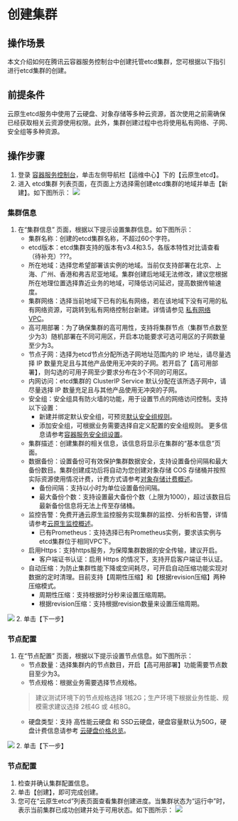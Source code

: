 ﻿# 创建集群

## 操作场景
本文介绍如何在腾讯云容器服务控制台中创建托管etcd集群，您可根据以下指引进行etcd集群的创建。

## 前提条件
云原生etcd服务中使用了云硬盘、对象存储等多种云资源，首次使用之前需确保已经获取相关云资源使用权限。此外，集群创建过程中也将使用私有网络、子网、安全组等多种资源。

## 操作步骤
1. 登录 [容器服务控制台](https://console.cloud.tencent.com/tke2/overview)，单击左侧导航栏【运维中心】下的【云原生etcd】。
2. 进入 etcd集群 列表页面，在页面上方选择需创建etcd集群的地域并单击【新建】。如下图所示：
![](https://main.qcloudimg.com/raw/eb41336659b7e41552495b6ab3b5a6d8.png)

### 集群信息
1. 在“集群信息” 页面，根据以下提示设置集群信息。如下图所示：
	- 集群名称：创建的etcd集群名称，不超过60个字符。
	- etcd版本：etcd集群支持的版本有v3.4和3.5，各版本特性对比请查看（待补充）???。
	- 所在地域：选择您希望部署该实例的地域。当前仅支持部署在北京、上海、广州、香港和弗吉尼亚地域。集群创建后地域无法修改，建议您根据所在地理位置选择靠近业务的地域，可降低访问延迟，提高数据传输速度。
	- 集群网络：选择当前地域下已有的私有网络，若在该地域下没有可用的私有网络资源，可跳转到私有网络控制台新建。详情请参见 [私有网络 VPC](https://cloud.tencent.com/document/product/215/20046)。
	- 高可用部署：为了确保集群的高可用性，支持将集群节点（集群节点数至少为3）随机部署在不同可用区，开启本功能要求可选可用区的子网数量至少为3。
	- 节点子网：选择为etcd节点分配所选子网地址范围内的 IP 地址，请尽量选择 IP 数量充足且与其他产品使用无冲突的子网。若开启了【高可用部署】，则勾选的可用子网至少要求分布在3个不同的可用区。
	- 内网访问：etcd集群的 ClusterIP Service 默认分配在该所选子网中，请尽量选择 IP 数量充足且与其他产品使用无冲突的子网。
	- 安全组：安全组具有防火墙的功能，用于设置节点的网络访问控制。支持以下设置：
		- 新建并绑定默认安全组，可预览[默认安全组规则](https://cloud.tencent.com/document/product/457/9084#null)。
		- 添加安全组，可根据业务需要选择自定义配置的安全组规则。
		更多信息请参考[容器服务安全组设置](https://cloud.tencent.com/document/product/457/9084#null)。
	- 集群描述：创建集群的相关信息，该信息将显示在集群的“基本信息”页面。
	- 数据备份：设置备份可有效保护集群数据安全，支持设置备份间隔和最大备份数目。集群创建成功后将自动为您创建对象存储 COS 存储桶并按照实际资源使用情况计费，计费方式请参考[对象存储计费概述](https://cloud.tencent.com/document/product/436/16871)。
		- 备份间隔：支持以小时为单位设置备份间隔。
		- 最大备份个数：支持设置最大备份个数（上限为1000），超过该数目后最新备份信息将无法上传至存储桶。
	- 监控告警：免费开通云原生监控服务实现集群的监控、分析和告警，详情请参考[云原生监控概述](https://cloud.tencent.com/document/product/457/54318)。
		- 已有Prometheus：支持选择已有Prometheus实例，要求该实例与etcd集群位于相同VPC下。
	- 启用Https：支持https服务，为保障集群数据的安全传输，建议开启。
		- 客户端证书认证：启用 Https 的情况下，支持开启客户端证书认证。
	- 自动压缩：为防止集群性能下降或空间耗尽，可开启自动压缩功能实现对数据的定时清理。目前支持【周期性压缩】和【根据revision压缩】两种压缩模式。
		- 周期性压缩：支持根据时分秒来设置压缩周期。
		- 根据revision压缩：支持根据revision数量来设置压缩周期。

![](https://main.qcloudimg.com/raw/63df946d28298845de86888fbe13dc4d.png)
2. 单击【下一步】

### 节点配置
1. 在“节点配置” 页面，根据以下提示设置节点信息。如下图所示：
	- 节点数量：选择集群内的节点数目，开启【高可用部署】功能需要节点数目至少为3。
	- 节点规格：根据业务需要选择节点规格。
	>建议测试环境下的节点规格选择 1核2G；生产环境下根据业务性能、规模需求建议选择 2核4G 或 4核8G。
	- 硬盘类型：支持 高性能云硬盘 和 SSD云硬盘，硬盘容量默认为50G，硬盘计费信息请参考 [云硬盘价格总览](https://cloud.tencent.com/document/product/213/2255)。

![](https://main.qcloudimg.com/raw/a5b2d09df52454860abfa2080d2594a3.png)
2. 单击【下一步】

### 节点配置
1. 检查并确认集群配置信息。
2. 单击【创建】，即可完成创建。
3. 您可在“云原生etcd”列表页面查看集群创建进度。当集群状态为“运行中”时，表示当前集群已成功创建并处于可用状态。如下图所示：
![](https://main.qcloudimg.com/raw/b7bf5e56c47010eec174d57a524a8a7c.png)